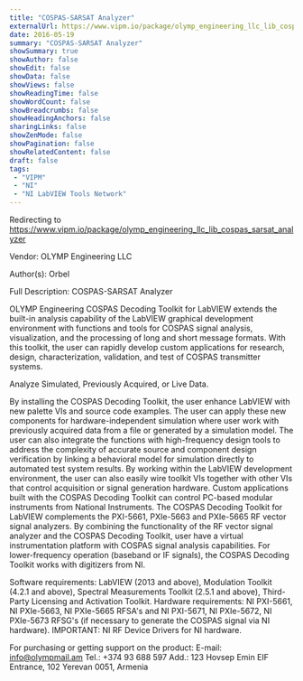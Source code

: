 ```yaml
---
title: "COSPAS-SARSAT Analyzer"
externalUrl: https://www.vipm.io/package/olymp_engineering_llc_lib_cospas_sarsat_analyzer
date: 2016-05-19
summary: "COSPAS-SARSAT Analyzer"
showSummary: true
showAuthor: false
showEdit: false
showData: false
showViews: false
showReadingTime: false
showWordCount: false
showBreadcrumbs: false
showHeadingAnchors: false
sharingLinks: false
showZenMode: false
showPagination: false
showRelatedContent: false
draft: false
tags:
 - "VIPM"
 - "NI"
 - "NI LabVIEW Tools Network"
---
```


Redirecting to https://www.vipm.io/package/olymp_engineering_llc_lib_cospas_sarsat_analyzer

Vendor: OLYMP Engineering LLC

Author(s): Orbel
 
Full Description:
COSPAS-SARSAT Analyzer

OLYMP Engineering COSPAS Decoding Toolkit for LabVIEW extends the built-in analysis capability of the LabVIEW graphical development environment with functions and tools for COSPAS signal analysis, visualization, and the processing of long and short message formats. With this toolkit, the user can rapidly develop custom applications for research, design, characterization, validation, and test of COSPAS transmitter systems. 

Analyze Simulated, Previously Acquired, or Live Data.

By installing the COSPAS Decoding Toolkit, the user enhance LabVIEW with new palette VIs and source code examples. The user can apply these new components for hardware-independent simulation where user work with previously acquired data from a file or generated by a simulation model. The user can also integrate the functions with high-frequency design tools to address the complexity of accurate source and component design verification by linking a behavioral model for simulation directly  to automated test system results. By working within the LabVIEW development environment, the user can also easily wire toolkit VIs together with other VIs that control acquisition or signal generation hardware. Custom applications built with the COSPAS Decoding Toolkit can control PC-based modular instruments from National Instruments.
The COSPAS Decoding Toolkit for LabVIEW complements the PXI-5661, PXIe-5663 and PXIe-5665 RF vector signal analyzers. By combining the functionality of the RF vector signal analyzer and the COSPAS Decoding Toolkit, user have a virtual instrumentation platform with COSPAS signal analysis capabilities. For lower-frequency operation (baseband or IF signals), the COSPAS Decoding Toolkit works with digitizers from NI.

Software requirements: LabVIEW (2013 and above), Modulation Toolkit (4.2.1 and above), Spectral Measurements Toolkit (2.5.1 and above), Third-Party Licensing and Activation Toolkit.
Hardware requirements: NI PXI-5661, NI PXIe-5663, NI PXIe-5665 RFSA's and NI PXI-5671, NI PXIe-5672, NI PXIe-5673 RFSG's (if necessary to generate the COSPAS signal via NI hardware).
IMPORTANT: NI RF Device Drivers for NI hardware.


For purchasing or getting support on the product:
E-mail: info@olympmail.am
Tel.: +374 93 688 597
Add.: 123 Hovsep Emin EIF Entrance, 102
                             Yerevan 0051, Armenia